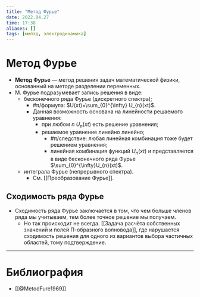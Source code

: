 ```yaml
---
title: "Метод Фурье"
date: 2022.04.27
time: 17:38
aliases: []
tags: [ммпэд, электродинамика]
---
```


# Метод Фурье

- **Метод Фурье** — метод решения задач математической физики, основанный на методе разделении переменных.
- М. Фурье подразумевает запись решения в виде:
	- бесконечного ряда Фурье (дискретного спектра);
		- #π/формула: $U(xt)=\sum_{0}^{\infty} U_{n}(xt)$.
		- Данная возможность основана на линейности решаемого уравнения:
			- при любом $n$ $U_{n}(xt)$ есть решение уравнения;
			- решаемое уравнение линейно линейно;
				- #π/следствие: любая линейная комбинация тоже будет решением уравнения;
				- линейная комбинация функций $U_{n}(xt)$ и представляется в виде бесконечного ряда Фурье $\sum_{0}^{\infty}U_{n}(xt)$.
	- интеграла Фурье (непрерывного спектра).
		- См. [[Преобразование Фурье]].

## Сходимость ряда Фурье

- Сходимость ряда Фурье заключается в том, что чем больше членов ряда мы учитываем, тем более точное решение мы получаем.
	- Но так происходит не всегда. [[Задача расчёта собственных значений и полей П-образного волновода]], где нарушается сходимость решения для одного из вариантов выбора частичных областей, тому подтверждение.

---

# Библиография

- [[@MetodFure1969]]